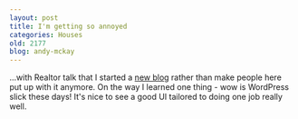 ```yaml
---
layout: post
title: I'm getting so annoyed
categories: Houses
old: 2177
blog: andy-mckay
---
```

<p>...with Realtor talk that I started a <a href="http://realtortalk.wordpress.com">new blog</a> rather than make people here put up with it anymore. On the way I learned one thing - wow is WordPress slick these days! It's nice to see a good UI tailored to doing one job really well.</p>